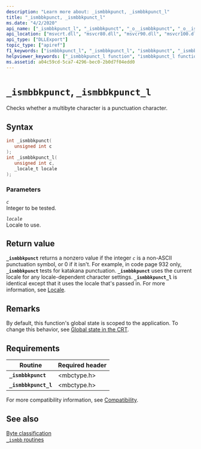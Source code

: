 ```yaml
---
description: "Learn more about: _ismbbkpunct, _ismbbkpunct_l"
title: "_ismbbkpunct, _ismbbkpunct_l"
ms.date: "4/2/2020"
api_name: ["_ismbbkpunct_l", "_ismbbkpunct", "_o__ismbbkpunct", "_o__ismbbkpunct_l"]
api_location: ["msvcrt.dll", "msvcr80.dll", "msvcr90.dll", "msvcr100.dll", "msvcr100_clr0400.dll", "msvcr110.dll", "msvcr110_clr0400.dll", "msvcr120.dll", "msvcr120_clr0400.dll", "ucrtbase.dll", "api-ms-win-crt-multibyte-l1-1-0.dll", "api-ms-win-crt-private-l1-1-0.dll"]
api_type: ["DLLExport"]
topic_type: ["apiref"]
f1_keywords: ["ismbbkpunct_l", "_ismbbkpunct_l", "ismbbkpunct", "_ismbbkpunct"]
helpviewer_keywords: ["_ismbbkpunct_l function", "ismbbkpunct_l function", "ismbbkpunct function", "_ismbbkpunct function"]
ms.assetid: a04c59cd-5ca7-4296-bec0-2b0d7f04edd0
---
```

# `_ismbbkpunct`, `_ismbbkpunct_l`

Checks whether a multibyte character is a punctuation character.

## Syntax

```C
int _ismbbkpunct(
   unsigned int c
);
int _ismbbkpunct_l(
   unsigned int c,
   _locale_t locale
);
```

### Parameters

*`c`*\
Integer to be tested.

*`locale`*\
Locale to use.

## Return value

**`_ismbbkpunct`** returns a nonzero value if the integer *`c`* is a non-ASCII punctuation symbol, or 0 if it isn't. For example, in code page 932 only, **`_ismbbkpunct`** tests for katakana punctuation. **`_ismbbkpunct`** uses the current locale for any locale-dependent character settings. **`_ismbbkpunct_l`** is identical except that it uses the locale that's passed in. For more information, see [Locale](../locale.md).

## Remarks

By default, this function's global state is scoped to the application. To change this behavior, see [Global state in the CRT](../global-state.md).

## Requirements

|Routine|Required header|
|-------------|---------------------|
|**`_ismbbkpunct`**|\<mbctype.h>|
|**`_ismbbkpunct_l`**|\<mbctype.h>|

For more compatibility information, see [Compatibility](../compatibility.md).

## See also

[Byte classification](../byte-classification.md)\
[`_ismbb` routines](../ismbb-routines.md)
